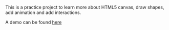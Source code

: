 This is a practice project to learn more about HTML5 canvas, draw shapes, add animation and add interactions.

A demo can be found [here](https://jayfarei.github.io/html5_canvas_demo/)

